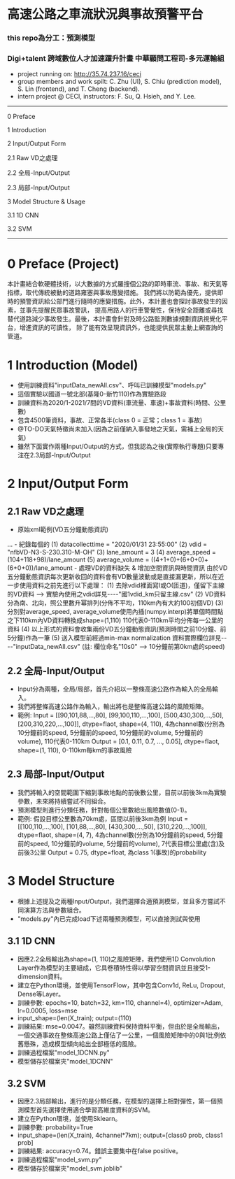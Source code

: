 # 高速公路之車流狀況與事故預警平台
### this repo為分工：預測模型 
### Digi+talent 跨域數位人才加速躍升計畫 中華顧問工程司-多元運輸組
- project running on: http://35.74.237.16/ceci
- group members and work spilt: C. Zhu (UI), S. Chiu (prediction model), S. Lin (frontend), and T. Cheng (backend).
- intern project @ CECI, instructors: F. Su, Q. Hsieh, and Y. Lee.

----

0 Preface

1 Introduction

2 Input/Output Form

 2.1 Raw VD之處理
 
 2.2 全局-Input/Output
 
 2.3 局部-Input/Output
 
3 Model Structure & Usage

 3.1 1D CNN
 
 3.2 SVM
 
----

# 0 Preface (Project)
本計畫結合軟硬體技術，以大數據的方式羅搜個公路的即時車流、事故、和天氣等指標，取代傳統被動的道路雍塞與事故應變措施。
我們將以防範為優先，提供即時的預警資訊給公部門進行隨時的應變措施。此外，本計畫也會探討事故發生的因素，並事先提醒民眾事故警訊，
提高用路人的行車警覺性，保持安全距離或尋找替代道路減少事故發生。最後，本計畫會針對及時公路監測數據規劃資訊視覺化平台，增進資訊的可讀性，
除了能有效呈現資訊外，也能提供民眾主動上網查詢的管道。
  
# 1 Introduction (Model)
- 使用訓練資料"inputData_newAll.csv"、呼叫已訓練模型"models.py"
- 這個實驗以國道一號北部(基隆0-新竹110)作為實驗路段
- 訓練資料為2020/1-2021/7間的VD資料(車流量、車速)+事故資料(時間、公里數)
- 包含4500筆資料，事故、正常各半(class 0 = 正常；class 1 = 事故)
- @TO-DO天氣特徵尚未加入(因為之前僅納入事發地之天氣，需補上全局的天氣)
- 雖然下面實作兩種Input/Output的方式，但我認為之後(實際執行專題)只要專注在2.3局部-Input/Output

# 2 Input/Output Form
## 2.1 Raw VD之處理
- 原始xml範例(VD五分鐘動態資訊)
<Infos>
	<Info vdid="nfbVD-N3-S-230.310-M-OH" status="0" datacollecttime="2020/01/31 23:55:00">
		<lane vsrdir="0" vsrid="1" speed="104" laneoccupy="1">
			<cars carid="S" volume="4"></cars>
			<cars carid="T" volume="1"></cars>
			<cars carid="L" volume="0"></cars>
		</lane>
		<lane vsrdir="0" vsrid="2" speed="118" laneoccupy="1">
			<cars carid="S" volume="6"></cars>
				<cars carid="T" volume="0"></cars>
				<cars carid="L" volume="0"></cars>
		</lane>
		<lane vsrdir="0" vsrid="3" speed="98" laneoccupy="1">
			<cars carid="S" volume="6"></cars>
			<cars carid="T" volume="0"></cars>
			<cars carid="L" volume="0"></cars>
		</lane>
	</Info>
	...
</Infos>
- 紀錄每個<Info>的
 (1) datacollecttime = "2020/01/31 23:55:00"
 (2) vdid = "nfbVD-N3-S-230.310-M-OH"
 (3) lane_amount = 3
 (4) average_speed = (104+118+98)/lane_amount
 (5) average_volume = ((4+1+0)+(6+0+0)+(6+0+0))/lane_amount
- 處理VD的資料缺失 & 增加空間資訊與時間資訊
由於VD五分鐘動態資訊每次更新收回的資料會有VD數量波動或是直接漏更新，所以在近一步使用資料之前先進行以下處理：
 (1) 去除vdid裡面寫I或O(匝道)，僅留下主線的VD資料 --> 實驗內使用之vdid詳見----"國1vdid_km只留主線.csv"
 (2) VD資料分為南、北向，照公里數升幂排列(分佈不平均，110km內有大約100初個VD)
 (3) 分別對average_speed, average_volume使用內插(numpy.interp)將單個時間點之下110km內VD資料轉換成shape=(1,110) 110代表0-110km平均分佈每一公里的資料
 (4) 以上形式的資料會收集兩份VD五分鐘動態資訊(預測時間之前10分鐘、前5分鐘)作為一筆
 (5) 送入模型前經過min-max normalization
 資料實際欄位詳見----"inputData_newAll.csv" (註: 欄位命名"10s0" --> 10分鐘前第0km處的speed)

## 2.2 全局-Input/Output
- Input分為兩種，全局/局部，首先介紹以一整條高速公路作為輸入的全局輸入。
- 我們將整條高速公路作為輸入，輸出將也是整條高速公路的風險矩陣。
- 範例: 
 Input = [[90,101,88,...,80],
 [99,100,110,...,100],
 [500,430,300,...,50],
 [200,310,220,...,100]], dtype=flaot, shape=(4, 110), 4為channel數(分別為10分鐘前的speed, 5分鐘前的speed, 10分鐘前的volume, 5分鐘前的volume), 110代表0-110km
 Output = [0.1, 0.11, 0.7, ..., 0.05], dtype=flaot, shape=(1, 110), 0-110km每km的事故風險

## 2.3 局部-Input/Output
- 我們將輸入的空間範圍下縮到事故地點的前後數公里，目前以前後3km為實驗參數，未來將持續嘗試不同組合。
- 預測模型則進行分類任務，針對每個公里數給出風險數值(0-1)。
- 範例: 
 假設目標公里數為70km處，區間以前後3km為例
 Input = [[100,110,...,100],
 [101,88,...,80],
 [430,300,...,50],
 [310,220,...,100]], dtype=flaot, shape=(4, 7), 4為channel數(分別為10分鐘前的speed, 5分鐘前的speed, 10分鐘前的volume, 5分鐘前的volume), 7代表目標公里處(含)及前後3公里
 Output = 0.75, dtype=float, 為class 1(事故)的probability

# 3 Model Structure
- 根據上述提及之兩種Input/Output，我們選擇合適預測模型，並且多方嘗試不同演算方法與參數組合。
- "models.py"內已完成load下述兩種預測模型，可以直接測試與使用

## 3.1 1D CNN
- 因應2.2全局輸出為shape=(1, 110)之風險矩陣，我們使用1D Convolution Layer作為模型的主要組成，它具卷積特性得以學習空間資訊並且接受1-dimension資料。
- 建立在Python環境，並使用TensorFlow，其中包含Conv1d, ReLu, Dropout, Dense等Layer。
- 訓練參數: epochs=10, batch=32, km=110, channel=4), optimizer=Adam, lr=0.0005, loss=mse
- input_shape=(len(X_train); output=(110)
- 訓練結果: mse=0.0047。雖然訓練資料保持資料平衡，但由於是全局輸出，一個交通事故在整條高速公路上僅佔了一公里，一個風險矩陣中的0與1比例依舊懸殊，造成模型傾向給出全部極低的風險。
- 訓練過程檔案"model_1DCNN.py"
- 模型儲存於檔案夾"model_1DCNN"

## 3.2 SVM
- 因應2.3局部輸出，進行的是分類任務，在模型的選擇上相對彈性，第一個預測模型首先選擇使用適合學習高維度資料的SVM。
- 建立在Python環境，並使用Sklearn。
- 訓練參數: probability=True
- input_shape=(len(X_train), 4channel*7km); output=[class0 prob, class1 prob]
- 訓練結果: accuracy=0.74。錯誤主要集中在false positive。
- 訓練過程檔案"model_svm.py"
- 模型儲存於檔案夾"model_svm.joblib"

